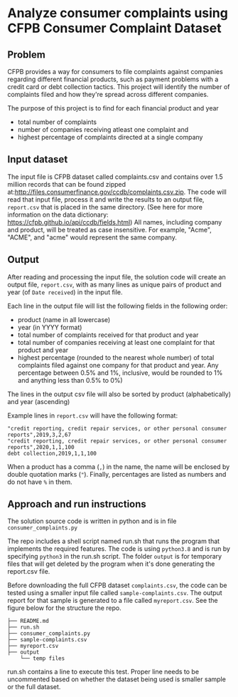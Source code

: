 # Analyze consumer complaints using CFPB Consumer Complaint Dataset

## Problem
CFPB provides a way for consumers to file complaints against companies regarding different financial products, such as payment problems with a credit card or debt collection tactics. This project will identify the number of complaints filed and how they're spread across different companies. 

The purpose of this project is to find for each financial product and year
-  total number of complaints
-  number of companies receiving atleast one complaint and 
-  highest percentage of complaints directed at a single company


## Input dataset
The input file is CFPB dataset called complaints.csv and contains over 1.5 million records that can be found zipped at:http://files.consumerfinance.gov/ccdb/complaints.csv.zip. The code will read that input file, process it and write the results to an output file, `report.csv` that is placed in the same directory.
(See here for more information on the data dictionary: https://cfpb.github.io/api/ccdb/fields.html)
All names, including company and product, will be treated as case insensitive. For example, "Acme", "ACME", and "acme" would represent the same company.

## Output

After reading and processing the input file, the solution code will create an output file, `report.csv`, with as many lines as unique pairs of product and year (of `Date received`) in the input file. 

Each line in the output file will list the following fields in the following order:
* product (name in all lowercase)
* year (in YYYY format)
* total number of complaints received for that product and year
* total number of companies receiving at least one complaint for that product and year
* highest percentage (rounded to the nearest whole number) of total complaints filed against one company for that product and year. Any percentage between 0.5% and 1%, inclusive, would be rounded to 1% and anything less than 0.5% to 0%)

The lines in the output csv file will also be sorted by product (alphabetically) and year (ascending)

Example lines in `report.csv` will have the following format:
```
"credit reporting, credit repair services, or other personal consumer reports",2019,3,2,67
"credit reporting, credit repair services, or other personal consumer reports",2020,1,1,100
debt collection,2019,1,1,100
```
When a product has a comma (`,`) in the name, the name will be enclosed by double quotation marks (`"`). 
Finally, percentages are listed as numbers and do not have `%` in them.

## Approach and run instructions

The solution source code is written in python and is in file `consumer_complaints.py`

The repo includes a shell script named run.sh that runs the program that implements the required features.
The code is using `python3.8` and is run by specifying `python3` in the run.sh script. The folder `output` is for temporary files that will get deleted by the program when it's done generating the report.csv file.

Before downloading the full CFPB dataset `complaints.csv`, the code can be tested using a smaller input file called `sample-complaints.csv`. The output report for that sample is generated to a file called `myreport.csv`.
See the figure below for the structure the repo.


    ├── README.md
    ├── run.sh
    ├── consumer_complaints.py
    ├── sample-complaints.csv
    ├── myreport.csv 
    ├── output
        └── temp files 


run.sh contains a line to execute this test. Proper line needs to be uncommented based on whether the dataset being used is smaller sample or the full dataset.

